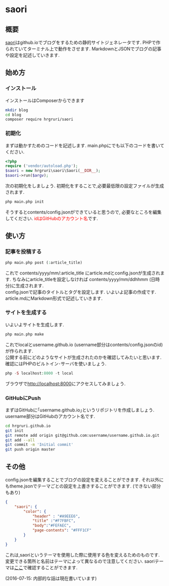 # saori
## 概要
[saori](https://github.com/hrgruri/saori)はgithub.ioでブログをするための静的サイトジェネレータです. PHPで作られていてターミナル上で動作をさせます. MarkdownとJSONでブログの記事や設定を記述していきます.  

## 始め方
### インストール
インストールはComposerからできます
```sh
mkdir blog
cd blog
composer require hrgruri/saori
```
### 初期化
まずは動かすためのコードを記述します. main.phpにでも以下のコードを書いてください.
```php
<?php
require ('vendor/autoload.php');
$saori = new hrgruri\saori\Saori(__DIR__);
$saori->run($argv);
```
次の初期化をしましょう. 初期化をすることで,必要最低限の設定ファイルが生成されます.
```sh
php main.php init
```
そうするとcontents/config.jsonができていると思うので, 必要なところを編集してください. <font color='red'>idはGitHubのアカウント名</font>です.

## 使い方
### 記事を投稿する
```php
php main.php post (:article_title)
```
これで contents/yyyy/mm/:article_title にarticle.mdとconfig.jsonが生成されます. ちなみにarticle_titleを設定しなければ contents/yyyy/mm/ddhhmm (日時分)に生成されます.  
config.jsonで記事のタイトルとタグを設定します.
いよいよ記事の作成です. article.mdにMarkdown形式で記述していきます.
### サイトを生成する
いよいよサイトを生成します.
```php
php main.php make
```
これでlocalとusername.github.io (username部分はcontents/config.jsonのid)が作られます.  
公開する前にどのようなサイトが生成されたのかを確認してみたいと思います. 確認にはPHPのビルトイン･サーバを使いましょう.
```php
php -S localhost:8000 -t local
```
ブラウザで[http://localhost:8000](http://localhost:8000)にアクセスしてみましょう.

### GitHubにPush
まずはGitHubに｢username.github.io｣というリポジトリを作成しましょう. username部分はGitHubのアカウント名です.  
```sh
cd hrgruri.github.io
git init
git remote add origin git@github.com:username/username.github.io.git
git add --all
git commit -m 'Initial commit'
git push origin master
```

## その他
config.jsonを編集することでブログの設定を変えることができます. それ以外にもtheme.jsonでテーマごとの設定を上書きすることができます. (できない部分もあり)
```json
{
    "saori": {
        "color": {
            "header" : "#A9EEE6",
            "title" :"#F7FBFC",
            "body":"#FEFAEC",
            "page-contents": "#FFF1CF"
        }
    }
}
```
これは,saoriというテーマを使用した際に使用する色を変えるためのものです. 変更できる箇所と名前はテーマによって異なるので注意してください. saoriテーマは[ここ](https://github.com/hrgruri/saori/blob/v1.0/src/theme/saori/config.json)で確認することができます.

(2016-07-15: 内部的な話は現在書いています)
